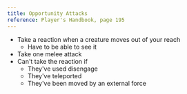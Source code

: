```yaml
---
title: Opportunity Attacks
reference: Player's Handbook, page 195
---
```


- Take a reaction when a creature moves out of your reach
  - Have to be able to see it
- Take one melee attack
- Can't take the reaction if
  - They've used disengage
  - They've teleported
  - They've been moved by an external force
